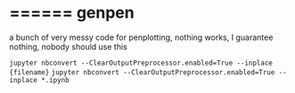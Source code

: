======
genpen
======

a bunch of very messy code for penplotting, nothing works, I guarantee nothing, nobody should use this

`jupyter nbconvert --ClearOutputPreprocessor.enabled=True --inplace {filename}`
`jupyter nbconvert --ClearOutputPreprocessor.enabled=True --inplace *.ipynb`